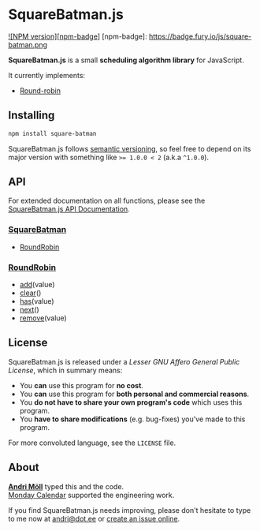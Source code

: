 SquareBatman.js
===============
[![NPM version][npm-badge]](http://badge.fury.io/js/square-batman)
[npm-badge]: https://badge.fury.io/js/square-batman.png

**SquareBatman.js** is a small **scheduling algorithm library** for JavaScript.

It currently implements:
- [Round-robin](https://en.wikipedia.org/wiki/Round-robin_scheduling)


Installing
----------
```sh
npm install square-batman
```

SquareBatman.js follows [semantic versioning](http://semver.org/), so feel
free to depend on its major version with something like `>= 1.0.0 < 2`
(a.k.a `^1.0.0`).


API
---
For extended documentation on all functions, please see the
[SquareBatman.js API Documentation][api].

[api]: https://github.com/moll/js-square-batman/blob/master/doc/API.md

### [SquareBatman](https://github.com/moll/js-square-batman/blob/master/doc/API.md#SquareBatman)
- [RoundRobin](https://github.com/moll/js-square-batman/blob/master/doc/API.md#SquareBatman.RoundRobin)

### [RoundRobin](https://github.com/moll/js-square-batman/blob/master/doc/API.md#RoundRobin)
- [add](https://github.com/moll/js-square-batman/blob/master/doc/API.md#RoundRobin.prototype.add)(value)
- [clear](https://github.com/moll/js-square-batman/blob/master/doc/API.md#RoundRobin.prototype.clear)()
- [has](https://github.com/moll/js-square-batman/blob/master/doc/API.md#RoundRobin.prototype.has)(value)
- [next](https://github.com/moll/js-square-batman/blob/master/doc/API.md#RoundRobin.prototype.next)()
- [remove](https://github.com/moll/js-square-batman/blob/master/doc/API.md#RoundRobin.prototype.remove)(value)


License
-------
SquareBatman.js is released under a *Lesser GNU Affero General Public License*,
which in summary means:

- You **can** use this program for **no cost**.
- You **can** use this program for **both personal and commercial reasons**.
- You **do not have to share your own program's code** which uses this program.
- You **have to share modifications** (e.g. bug-fixes) you've made to this
  program.

For more convoluted language, see the `LICENSE` file.


About
-----
**[Andri Möll][moll]** typed this and the code.  
[Monday Calendar][monday] supported the engineering work.

If you find SquareBatman.js needs improving, please don't hesitate to type to me
now at [andri@dot.ee][email] or [create an issue online][issues].

[email]: mailto:andri@dot.ee
[issues]: https://github.com/moll/js-square-batman/issues
[moll]: http://themoll.com
[monday]: https://mondayapp.com
